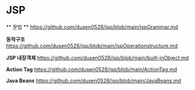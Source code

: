 # JSP

** 문법 **
https://github.com/dusen0528/jsp/blob/main/jspGrammar.md

**동작구조**
https://github.com/dusen0528/jsp/blob/main/jspOperationstructure.md

**JSP 내장객체**
https://github.com/dusen0528/jsp/blob/main/built-inObject.md

**Action Tag**
https://github.com/dusen0528/jsp/blob/main/ActionTag.md

**Java Beans**
https://github.com/dusen0528/jsp/blob/main/JavaBeans.md